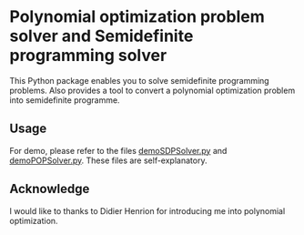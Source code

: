 Polynomial optimization problem solver and Semidefinite programming solver
=====

This Python package enables you to solve semidefinite programming problems. Also provides a tool to convert a polynomial optimization problem into semidefinite programme.

Usage
-----

For demo, please refer to the files [demoSDPSolver.py](https://github.com/PavelTrutman/POP-SDP/blob/master/demoSDPSolver.py) and [demoPOPSolver.py](https://github.com/PavelTrutman/POP-SDP/blob/master/demoPOPSolver.py). These files are self-explanatory.

Acknowledge
-----

I would like to thanks to Didier Henrion for introducing me into polynomial optimization.

